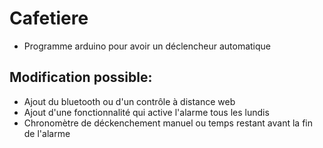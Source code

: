 # Cafetiere

- Programme arduino pour avoir un déclencheur automatique

## Modification possible:
- Ajout du bluetooth ou d'un contrôle à distance web
- Ajout d'une fonctionnalité qui active l'alarme tous les lundis
- Chronomètre de déckenchement manuel ou temps restant avant la fin de l'alarme
